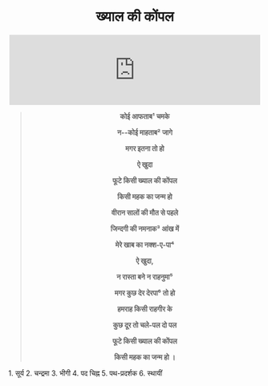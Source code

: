 <center>
<h1> ख्याल की कोंपल </h1>

<iframe src="https://archive.org/embed/fikrKeParinde" width="500" height="140" frameborder="0" webkitallowfullscreen="true" mozallowfullscreen="true" allowfullscreen></iframe>

<B>


>कोई आफताब¹ चमके
>
>न--कोई माहताब² जागे
>
>मगर इतना तो हो
>
>ऐ खुदा
>
>फूटे किसी ख्याल की कोंपल
>
>किसी महक का जन्म हो
>
>वीरान सालों की मौत से पहले
>
>जिन्दगी की नमनाक³ आंख में
>
>मेरे खाब का नक्श-ए-पा⁴
>
>ऐ खुदा,
>
>न रास्ता बने न राहनुमा⁵
>
>मगर कुछ देर देरपा⁶ तो हो
>
>हमराह किसी राहगीर के
>
>कुछ दूर तो चले-पल दो पल
>
>फूटे किसी ख्याल की कोंपल
>
>किसी महक का जन्म हो ।

</B>
</center>
1. सूर्य
2. चन्द्रमा
3. भीगी
4. पद चिह्न
5. पथ-प्रदर्शक
6. स्थायीं
